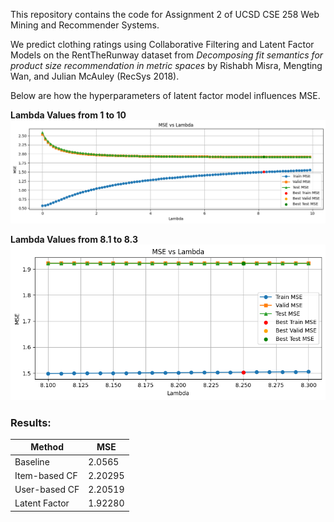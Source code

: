 This repository contains the code for Assignment 2 of UCSD CSE 258 Web Mining and Recommender Systems.

We predict clothing ratings using Collaborative Filtering and Latent Factor Models on the RentTheRunway dataset from *Decomposing fit semantics for product size recommendation in metric spaces* by Rishabh Misra, Mengting Wan, and Julian McAuley (RecSys 2018).

Below are how the hyperparameters of latent factor model influences  MSE.

**Lambda Values from 1 to 10**
![Lambda 1-10](./lambda1-10.jpg)


**Lambda Values from 8.1 to 8.3**
![Lambda 8.1-8.3](./lambda81-83.jpg)

### Results:
| Method           | MSE      |
|------------------|----------|
| Baseline         | 2.0565   |
| Item-based CF    | 2.20295  |
| User-based CF    | 2.20519  |
| Latent Factor    | 1.92280  |

